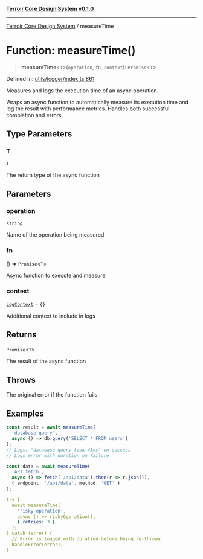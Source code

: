 [**Terroir Core Design System v0.1.0**](../README.md)

***

[Terroir Core Design System](../globals.md) / measureTime

# Function: measureTime()

> **measureTime**\<`T`\>(`operation`, `fn`, `context`): `Promise`\<`T`\>

Defined in: [utils/logger/index.ts:861](https://github.com/terroir-ds/core/blob/0096649176492a6e21b16e854cb30ade347b1bac/packages/core/src/utils/logger/index.ts#L861)

Measures and logs the execution time of an async operation.

Wraps an async function to automatically measure its execution
time and log the result with performance metrics. Handles both
successful completion and errors.

## Type Parameters

### T

`T`

The return type of the async function

## Parameters

### operation

`string`

Name of the operation being measured

### fn

() => `Promise`\<`T`\>

Async function to execute and measure

### context

[`LogContext`](../interfaces/LogContext.md) = `{}`

Additional context to include in logs

## Returns

`Promise`\<`T`\>

The result of the async function

## Throws

The original error if the function fails

## Examples

```typescript
const result = await measureTime(
  'database query',
  async () => db.query('SELECT * FROM users')
);
// Logs: "database query took 45ms" on success
// Logs error with duration on failure
```

```typescript
const data = await measureTime(
  'API fetch',
  async () => fetch('/api/data').then(r => r.json()),
  { endpoint: '/api/data', method: 'GET' }
);
```

```yaml
try {
  await measureTime(
    'risky operation',
    async () => riskyOperation(),
    { retries: 3 }
  );
} catch (error) {
  // Error is logged with duration before being re-thrown
  handleError(error);
}
```
